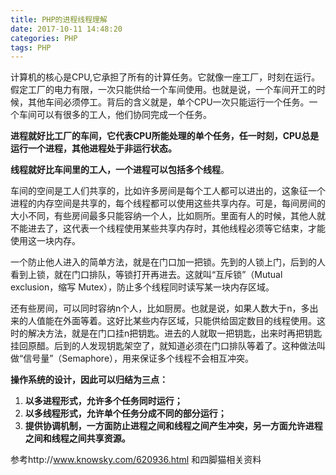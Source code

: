 ```yaml
---
title: PHP的进程线程理解
date: 2017-10-11 14:48:20
categories: PHP
tags: PHP
---
```

计算机的核心是CPU,它承担了所有的计算任务。它就像一座工厂，时刻在运行。假定工厂的电力有限，一次只能供给一个车间使用。也就是说，一个车间开工的时候，其他车间必须停工。背后的含义就是，单个CPU一次只能运行一个任务。一个车间可以有很多的工人，他们协同完成一个任务。

**进程就好比工厂的车间，它代表CPU所能处理的单个任务，任一时刻，CPU总是运行一个进程，其他进程处于非运行状态。**

**线程就好比车间里的工人，一个进程可以包括多个线程**。

车间的空间是工人们共享的，比如许多房间是每个工人都可以进出的，这象征一个进程的内存空间是共享的，每个线程都可以使用这些共享内存。可是，每间房间的大小不同，有些房间最多只能容纳一个人，比如厕所。里面有人的时候，其他人就不能进去了，这代表一个线程使用某些共享内存时，其他线程必须等它结束，才能使用这一块内存。

一个防止他人进入的简单方法，就是在门口加一把锁。先到的人锁上门，后到的人看到上锁，就在门口排队，等锁打开再进去。这就叫“互斥锁”（Mutual exclusion，缩写 Mutex），防止多个线程同时读写某一块内存区域。

还有些房间，可以同时容纳n个人，比如厨房。也就是说，如果人数大于n，多出来的人值能在外面等着。这好比某些内存区域，只能供给固定数目的线程使用。这时的解决方法，就是在门口挂n把钥匙。进去的人就取一把钥匙，出来时再把钥匙挂回原醋。后到的人发现钥匙架空了，就知道必须在门口排队等着了。这种做法叫做“信号量”（Semaphore），用来保证多个线程不会相互冲突。

**操作系统的设计，因此可以归结为三点：**

1. **以多进程形式，允许多个任务同时运行；**2. **以多线程形式，允许单个任务分成不同的部分运行；**3. **提供协调机制，一方面防止进程之间和线程之间产生冲突，另一方面允许进程之间和线程之间共享资源。**

参考http://www.knowsky.com/620936.html 和四脚猫相关资料
